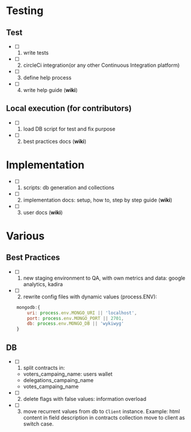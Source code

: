 # Testing
## Test
- [ ] 1) write tests  
- [ ] 2) circleCi integration(or any other Continuous Integration platform)  
- [ ] 3) define help process  
- [ ] 4) write help guide (**wiki**)  

## Local execution (for contributors)
- [ ] 1) load DB script for test and fix purpose  
- [ ] 2) best practices docs (**wiki**) 

# Implementation 
- [ ] 1) scripts: db generation and collections  
- [ ] 2) implementation docs: setup, how to, step by step guide (**wiki**) 
- [ ] 3) user docs (**wiki**) 

# Various
## Best Practices
- [ ] 1) new staging environment to QA, with own metrics and data: google analytics, kadira  
- [ ] 2) rewrite config files with dynamic values (process.ENV):
``` js
    mongodb:{
        uri: process.env.MONGO_URI || 'localhost',
        port: process.env.MONGO_PORT || 2701,
        db: process.env.MONGO_DB || 'wykiwyg'
    }
```

## DB
- [ ] 1) split contracts in:  
    - voters_campaing_name: users wallet  
    - delegations_campaing_name  
    - votes_campaing_name  
- [ ] 2) delete flags with false values: information overload  
- [ ] 3) move recurrent values from db to `Client` instance. Example: html content in field description in contracts collection move to client as switch case.  
